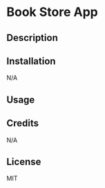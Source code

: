 # Book Store App
## Description



## Installation

N/A

## Usage



## Credits

N/A

## License

MIT
